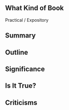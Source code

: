 ## What Kind of Book

Practical / Expository
## Summary

## Outline

## Significance 

## Is It True? 

## Criticisms
